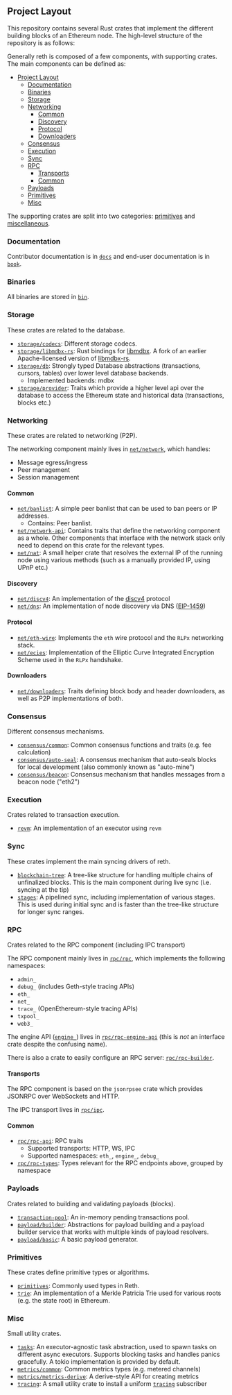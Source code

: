 ## Project Layout

This repository contains several Rust crates that implement the different building blocks of an Ethereum node. The high-level structure of the repository is as follows:

Generally reth is composed of a few components, with supporting crates. The main components can be defined as:

- [Project Layout](#project-layout)
  - [Documentation](#documentation)
  - [Binaries](#binaries)
  - [Storage](#storage)
  - [Networking](#networking)
    - [Common](#common)
    - [Discovery](#discovery)
    - [Protocol](#protocol)
    - [Downloaders](#downloaders)
  - [Consensus](#consensus)
  - [Execution](#execution)
  - [Sync](#sync)
  - [RPC](#rpc)
    - [Transports](#transports)
    - [Common](#common-1)
  - [Payloads](#payloads)
  - [Primitives](#primitives)
  - [Misc](#misc)

The supporting crates are split into two categories: [primitives](#primitives) and [miscellaneous](#misc).

### Documentation

Contributor documentation is in [`docs`](../../docs) and end-user documentation is in [`book`](../../book).

### Binaries

All binaries are stored in [`bin`](../../bin).

### Storage

These crates are related to the database.

- [`storage/codecs`](../../crates/storage/codecs): Different storage codecs.
- [`storage/libmdbx-rs`](../../crates/storage/libmdbx-rs): Rust bindings for [libmdbx](https://libmdbx.dqdkfa.ru). A fork of an earlier Apache-licensed version of [libmdbx-rs][libmdbx-rs].
- [`storage/db`](../../crates/storage/db): Strongly typed Database abstractions (transactions, cursors, tables) over lower level database backends.
  - Implemented backends: mdbx
- [`storage/provider`](../../crates/storage/provider): Traits which provide a higher level api over the database to access the Ethereum state and historical data (transactions, blocks etc.)


### Networking

These crates are related to networking (P2P).

The networking component mainly lives in [`net/network`](../../crates/net/network), which handles:

- Message egress/ingress
- Peer management
- Session management

#### Common

- [`net/banlist`](../../crates/net/banlist): A simple peer banlist that can be used to ban peers or IP addresses.
  - Contains: Peer banlist.
- [`net/network-api`](../../crates/net/network-api): Contains traits that define the networking component as a whole. Other components that interface with the network stack only need to depend on this crate for the relevant types.
- [`net/nat`](../../crates/net/nat): A small helper crate that resolves the external IP of the running node using various methods (such as a manually provided IP, using UPnP etc.)

#### Discovery

- [`net/discv4`](../../crates/net/discv4): An implementation of the [discv4][discv4] protocol
- [`net/dns`](../../crates/net/dns): An implementation of node discovery via DNS ([EIP-1459][eip-1459])

#### Protocol

- [`net/eth-wire`](../../crates/net/eth-wire): Implements the `eth` wire protocol and the ``RLPx`` networking stack.
- [`net/ecies`](../../crates/net/ecies): Implementation of the Elliptic Curve Integrated Encryption Scheme used in the ``RLPx`` handshake.

#### Downloaders

- [`net/downloaders`](../../crates/net/downloaders): Traits defining block body and header downloaders, as well as P2P implementations of both.

### Consensus

Different consensus mechanisms.

- [`consensus/common`](../../crates/consensus/common): Common consensus functions and traits (e.g. fee calculation)
- [`consensus/auto-seal`](../../crates/consensus/auto-seal): A consensus mechanism that auto-seals blocks for local development (also commonly known as "auto-mine")
- [`consensus/beacon`](../../crates/consensus/beacon): Consensus mechanism that handles messages from a beacon node ("eth2")

### Execution

Crates related to transaction execution.

- [`revm`](../../crates/revm): An implementation of an executor using `revm`

### Sync

These crates implement the main syncing drivers of reth.

- [`blockchain-tree`](../../crates/blockchain-tree): A tree-like structure for handling multiple chains of unfinalized blocks. This is the main component during live sync (i.e. syncing at the tip)
- [`stages`](../../crates/stages): A pipelined sync, including implementation of various stages. This is used during initial sync and is faster than the tree-like structure for longer sync ranges.

### RPC

Crates related to the RPC component (including IPC transport)

The RPC component mainly lives in [`rpc/rpc`](../../crates/rpc/rpc), which implements the following namespaces:

- `admin_`
- `debug_` (includes Geth-style tracing APIs)
- `eth_`
- `net_`
- `trace_` (OpenEthereum-style tracing APIs)
- `txpool_`
- `web3_`

The engine API ([`engine_`][engine-spec]) lives in [`rpc/rpc-engine-api`](../../crates/rpc/rpc-engine-api) (this is *not* an interface crate despite the confusing name).

There is also a crate to easily configure an RPC server: [`rpc/rpc-builder`](../../crates/rpc/rpc-builder).

#### Transports

The RPC component is based on the `jsonrpsee` crate which provides JSONRPC over WebSockets and HTTP.

The IPC transport lives in [`rpc/ipc`](../../crates/rpc/ipc).

#### Common

- [`rpc/rpc-api`](../../crates/rpc/rpc-api): RPC traits
  - Supported transports: HTTP, WS, IPC
  - Supported namespaces: `eth_`, `engine_`, `debug_`
- [`rpc/rpc-types`](../../crates/rpc/rpc-types): Types relevant for the RPC endpoints above, grouped by namespace

### Payloads

Crates related to building and validating payloads (blocks).

- [`transaction-pool`](../../crates/transaction-pool): An in-memory pending transactions pool.
- [`payload/builder`](../../crates/payload/builder): Abstractions for payload building and a payload builder service that works with multiple kinds of payload resolvers.
- [`payload/basic`](../../crates/payload/basic): A basic payload generator.

### Primitives

These crates define primitive types or algorithms.

- [`primitives`](../../crates/primitives): Commonly used types in Reth.
- [`trie`](../../crates/trie): An implementation of a Merkle Patricia Trie used for various roots (e.g. the state root) in Ethereum.

### Misc

Small utility crates.

- [`tasks`](../../crates/tasks): An executor-agnostic task abstraction, used to spawn tasks on different async executors. Supports blocking tasks and handles panics gracefully. A tokio implementation is provided by default.
- [`metrics/common`](../../crates/metrics/src/common): Common metrics types (e.g. metered channels)
- [`metrics/metrics-derive`](../../crates/metrics/metrics-derive): A derive-style API for creating metrics
- [`tracing`](../../crates/tracing): A small utility crate to install a uniform [`tracing`][tracing] subscriber

[libmdbx-rs]: https://crates.io/crates/libmdbx
[discv4]: https://github.com/ethereum/devp2p/blob/master/discv4.md
[jsonrpsee]: https://github.com/paritytech/jsonrpsee/
[tracing]: https://crates.io/crates/tracing
[eip-1459]: https://eips.ethereum.org/EIPS/eip-1459
[engine-spec]: https://github.com/ethereum/execution-apis/tree/main/src/engine
